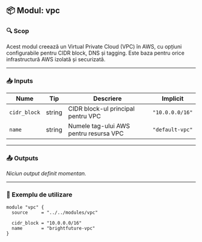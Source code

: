 ## 📦 Modul: vpc

### 🔍 Scop

Acest modul creează un Virtual Private Cloud (VPC) în AWS, cu opțiuni configurabile pentru CIDR block, DNS și tagging. Este baza pentru orice infrastructură AWS izolată și securizată.

---

### 📥 Inputs

| Nume         | Tip     | Descriere                                 | Implicit          |
|--------------|---------|--------------------------------------------|-------------------|
| `cidr_block` | string  | CIDR block-ul principal pentru VPC         | `"10.0.0.0/16"`   |
| `name`       | string  | Numele tag-ului AWS pentru resursa VPC     | `"default-vpc"`   |

---

### 📤 Outputs

_Niciun output definit momentan._

---

### 🧪 Exemplu de utilizare

```hcl
module "vpc" {
  source     = "../../modules/vpc"

  cidr_block = "10.0.0.0/16"
  name       = "brightfuture-vpc"
}
